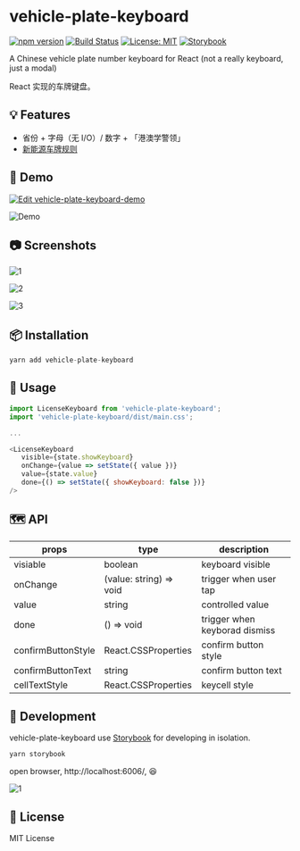 # vehicle-plate-keyboard

[![npm version](https://badge.fury.io/js/vehicle-plate-keyboard.svg)](//npmjs.com/package/vehicle-plate-keyboard) [![Build Status](https://travis-ci.com/LiuuY/vehicle-plate-keyboard.svg?branch=master)](https://travis-ci.com/LiuuY/vehicle-plate-keyboard) [![License: MIT](https://img.shields.io/badge/License-MIT-yellow.svg)](https://opensource.org/licenses/MIT) [![Storybook](https://cdn.jsdelivr.net/gh/storybookjs/brand@master/badge/badge-storybook.svg)](https://github.com/LiuuY/vehicle-plate-keyboard)

A Chinese vehicle plate number keyboard for React (not a really keyboard, just a modal)

React 实现的车牌键盘。

## 💡 Features

- 省份 + 字母（无 I/O）/ 数字 + 「港澳学警领」
- [新能源车牌规则](https://zh.wikipedia.org/wiki/中华人民共和国民用机动车号牌#新能源汽车号牌)

## 🚗 Demo

[![Edit vehicle-plate-keyboard-demo](https://codesandbox.io/static/img/play-codesandbox.svg)](https://codesandbox.io/s/vehicle-plate-keyboard-demo-xxdlv?fontsize=14&hidenavigation=1&theme=dark)

![Demo](https://raw.githubusercontent.com/LiuuY/vehicle-plate-keyboard/master/screenshots/demo.gif)

## 📷 Screenshots

![1](https://raw.githubusercontent.com/LiuuY/vehicle-plate-keyboard/master/screenshots/keyboard1.png)

![2](https://raw.githubusercontent.com/LiuuY/vehicle-plate-keyboard/master/screenshots/keyboard2.png)

![3](https://raw.githubusercontent.com/LiuuY/vehicle-plate-keyboard/master/screenshots/keyboard3.png)

## 📦 Installation

```Javascript
yarn add vehicle-plate-keyboard
```

## 🔨 Usage

```JavaScript
import LicenseKeyboard from 'vehicle-plate-keyboard';
import 'vehicle-plate-keyboard/dist/main.css';

...

<LicenseKeyboard
   visible={state.showKeyboard}
   onChange={value => setState({ value })}
   value={state.value}
   done={() => setState({ showKeyboard: false })}
/>
```

## 🗺 API

| props              | type                    | description                   |
| ------------------ | ----------------------- | ----------------------------- |
| visiable           | boolean                 | keyboard visible              |
| onChange           | (value: string) => void | trigger when user tap         |
| value              | string                  | controlled value              |
| done               | () => void              | trigger when keyborad dismiss |
| confirmButtonStyle | React.CSSProperties     | confirm button style          |
| confirmButtonText  | string                  | confirm button text           |
| cellTextStyle      | React.CSSProperties     | keycell style                 |

## 🚧 Development

vehicle-plate-keyboard use [Storybook](https://storybook.js.org/) for developing in isolation.

```javascript
yarn storybook
```

open browser, http://localhost:6006/, 😆

![1](https://raw.githubusercontent.com/LiuuY/vehicle-plate-keyboard/master/screenshots/storybook.png)

## 📝 License

MIT License
